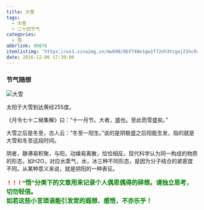 ```yaml
---
title: 大雪
tags:
  - 大雪
  - 二十四节气
categories:
  - 悟
abbrlink: 90876
itemlistimg: 'https://ws1.sinaimg.cn/mw690/8bf740e1gw1f72nh3tcgoj21hc0xc4qp.jpg'
date: 2016-12-06 17:30:00
---
```

### 节气随想

![大雪](https://ws1.sinaimg.cn/mw690/8bf740e1gw1f72nh3tcgoj21hc0xc4qp.jpg)

太阳于大雪到达黄经255度。  

《月令七十二候集解》曰：“十一月节。大者，盛也。至此而雪盛矣。”  

大雪之后是冬至，古人云：“冬至一阳生。”说的是阴极盛之后阳能生发，指的就是大雪和冬至这段时间。  

阴者，静滞易积聚，与阳，动燥易离散，恰恰相反。现代科学认为同一构成的物质的形态，如H2O，对应水蒸气，水，冰三种不同形态，是因为分子结合的紧密度不同。从某种意义来说，就是阴阳的一种表征。  


**<font color=red>！！！</font><font color=green face=微软雅黑 size=3>“悟”分类下的文章用来记录个人偶思偶得的碎想。请独立思考，切勿轻信。  
如若这些小言琐语能引发您的遐想、感悟，不亦乐乎！</font>**